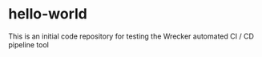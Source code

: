 # hello-world
This is an initial code repository for testing the Wrecker automated CI / CD pipeline tool

